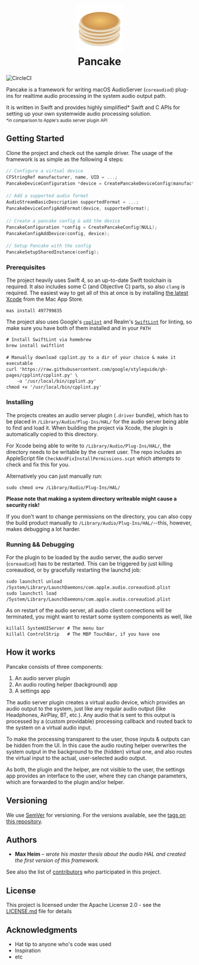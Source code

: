 <h1 align="center">
    <img src=".readme/pancakes@2x.png" height="128" /><br />
    Pancake
</h1>

![CircleCI](https://circleci.com/gh/0bmxa/Pancake/tree/master.svg?style=shield&circle-token=f543de04157d4183d9d436163cfbb30fe88373da)

Pancake is a framework for writing macOS AudioServer (`coreaudiod`) plug-ins
for realtime audio processing in the system audio output path.

It is written in Swift and provides highly simplified* Swift and C APIs for
setting up your own systemwide audio processing solution.  
<small>&#42;in comparison to Apple's audio server plugin API</small>


## Getting Started

Clone the project and check out the sample driver.
The usage of the framework is as simple as the following 4 steps:
```c
// Configure a virtual device
CFStringRef manufacturer, name, UID = ...;
PancakeDeviceConfiguration *device = CreatePancakeDeviceConfig(manufacturer, name, UID);

// Add a supported audio format
AudioStreamBasicDescription supportedFormat = ...;
PancakeDeviceConfigAddFormat(device, supportedFormat);

// Create a pancake config & add the device
PancakeConfiguration *config = CreatePancakeConfig(NULL);
PancakeConfigAddDevice(config, device);

// Setup Pancake with the config
PancakeSetupSharedInstance(config);
```


### Prerequisites

The project heavily uses Swift 4, so an up-to-date Swift toolchain is required.
It also includes some C (and Objective C) parts, so also `clang` is required.
The easiest way to get all of this at once is by installing [the latest Xcode](https://itunes.apple.com/app/xcode/id497799835)
from the Mac App Store.
```shell
mas install 497799835
```

The project also uses Google's [`cpplint`](https://github.com/google/styleguide/tree/gh-pages/cpplint) and
Realm's [`SwiftLint`](https://github.com/realm/SwiftLint/) for linting, so make
sure you have both of them installed and in your `PATH`
```shell
# Install SwiftLint via homebrew
brew install swiftlint

# Manually download cpplint.py to a dir of your choice & make it executable
curl 'https://raw.githubusercontent.com/google/styleguide/gh-pages/cpplint/cpplint.py' \
    -o '/usr/local/bin/cpplint.py'
chmod +x '/usr/local/bin/cpplint.py'
```


### Installing

The projects creates an audio server plugin (`.driver` bundle), which has to be
placed in `/Library/Audio/Plug-Ins/HAL/` for the audio server being able to find
and load it. When building the project via Xcode, the plugin is automatically
copied to this directory.

For Xcode being able to write to `/Library/Audio/Plug-Ins/HAL/`, the directory
needs to be writable by the current user. The repo includes an AppleScript file
`CheckAndFixInstallPermissions.scpt` which attempts to check and fix this for
you.

Alternatively you can just manually run:
```shell
sudo chmod o+w /Library/Audio/Plug-Ins/HAL/
```

**Please note that making a system directory writeable might cause a security
risk!**

If you don't want to change permissions on the directory, you can also copy the
build product manually to `/Library/Audio/Plug-Ins/HAL/`--this, however, makes
debugging a lot harder.


### Running && Debugging

For the plugin to be loaded by the audio server, the audio server (`coreaudiod`)
has to be restarted. This can be triggered by just killing coreaudiod, or by
gracefully restarting the launchd job:

```shell
sudo launchctl unload /System/Library/LaunchDaemons/com.apple.audio.coreaudiod.plist
sudo launchctl load /System/Library/LaunchDaemons/com.apple.audio.coreaudiod.plist
```

As on restart of the audio server, all audio client connections will be
terminated, you might want to restart some system components as well, like
```shell
killall SystemUIServer # The menu bar
killall ControlStrip   # The MBP TouchBar, if you have one
```

<!--
## Running the tests

### Break down into end to end tests
Explain what these tests test and why
```
Give an example
```

### And coding style tests
Explain what these tests test and why
```
Give an example
```

## Contributing
Please read [CONTRIBUTING.md](CONTRIBUTING.md) for details on our code of
conduct, and the process for submitting pull requests to us.
-->

## How it works

Pancake consists of three components:
1. An audio server plugin
2. An audio routing helper (background) app
3. A settings app

The audio server plugin creates a virtual audio device, which provides an audio
output to the system, just like any regular audio output (like Headphones,
AirPlay, BT, etc.). Any audio that is sent to this output is processed by a
(custom providable) processing callback and routed back to the system on a
virtual audio input.

To make the processing transparent to the user, those inputs & outputs can be
hidden from the UI. In this case the audio routing helper overwrites the system
output in the background to the (hidden) virtual one, and also routes the
virtual input to the actual, user-selected audio output.

As both, the plugin and the helper, are not visible to the user, the settings
app provides an interface to the user, where they can change parameters, which
are forwarded to the plugin and/or helper.

## Versioning

We use [SemVer](http://semver.org/) for versioning. For the versions available,
see the [tags on this repository](https://github.com/0bmxa/Pancake/tags).

## Authors

* **Max Heim** – _wrote his master thesis about the audio HAL and created the
first version of this framework._

See also the list of [contributors](https://github.com/0bmxa/Pancake/contributors) who participated in this project.

## License

This project is licensed under the Apache License 2.0 - see the [LICENSE.md](LICENSE.md) file for details

## Acknowledgments

* Hat tip to anyone who's code was used
* Inspiration
* etc
